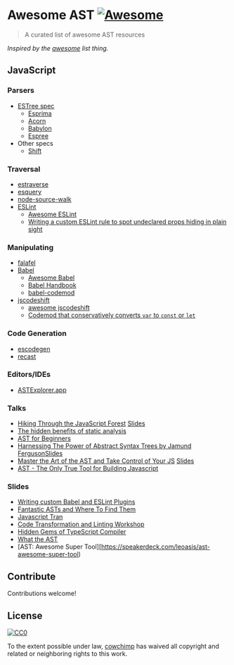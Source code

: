 # Awesome AST [![Awesome](https://cdn.rawgit.com/sindresorhus/awesome/d7305f38d29fed78fa85652e3a63e154dd8e8829/media/badge.svg)](https://github.com/sindresorhus/awesome)

> A curated list of awesome AST resources

*Inspired by the [awesome](https://github.com/sindresorhus/awesome) list thing.*

## JavaScript

### Parsers

- [ESTree spec](https://github.com/estree/estree)
  - [Esprima](https://github.com/jquery/esprima)
  - [Acorn](https://github.com/ternjs/acorn)
  - [Babylon](https://github.com/babel/babylon)
  - [Espree](https://github.com/eslint/espree)
- Other specs
  - [Shift](https://github.com/shapesecurity/shift-parser-js)

### Traversal

- [estraverse](https://github.com/estools/estraverse)
- [esquery](https://github.com/estools/esquery)
- [node-source-walk](https://github.com/mrjoelkemp/node-source-walk)
- [ESLint](https://eslint.org)
  - [Awesome ESLint](https://github.com/dustinspecker/awesome-eslint)
  - [Writing a custom ESLint rule to spot undeclared props hiding in plain sight](http://blog.cowchimp.com/writing-a-custom-eslint-rule-to-spot-undeclared-props)

### Manipulating

- [falafel](https://github.com/substack/node-falafel)
- [Babel](https://github.com/babel/babel)
  - [Awesome Babel](https://github.com/babel/awesome-babel)
  - [Babel Handbook](https://github.com/thejameskyle/babel-handbook)
  - [babel-codemod](https://github.com/square/babel-codemod)
- [jscodeshift](https://github.com/facebook/jscodeshift)
  - [awesome jscodeshift](https://github.com/sejoker/awesome-jscodeshift)
  - [Codemod that conservatively converts `var` to `const` or `let`](https://github.com/cpojer/js-codemod/blob/master/transforms/no-vars.js)

### Code Generation

- [escodegen](https://github.com/estools/escodegen)
- [recast](https://github.com/benjamn/recast)

### Editors/IDEs

- [ASTExplorer.app](https://github.com/JamieMason/astexplorer.app)

### Talks

- [Hiking Through the JavaScript Forest](https://channel9.msdn.com/Blogs/seattlejs/2016-01-14-02) [Slides](https://speakerdeck.com/xjamundx/hiking-through-the-javascript-forest)
- [The hidden benefits of static analysis](https://www.youtube.com/watch?v=3ZqTvexCtZM)
- [AST for Beginners](https://www.youtube.com/watch?v=CFQBHy8RCpg)
- [Harnessing The Power of Abstract Syntax Trees by Jamund Ferguson](https://www.youtube.com/watch?v=8uOXIM4giH8)[Slides](https://speakerdeck.com/xjamundx/harnessing-the-power-of-abstract-syntax-trees)
- [Master the Art of the AST and Take Control of Your JS](https://www.youtube.com/watch?v=2W9tUnALrLg) [Slides](https://speakerdeck.com/cowchimp/master-the-art-of-the-ast-full-stack-fest-2017)
- [AST - The Only True Tool for Building Javascript](https://www.youtube.com/watch?v=fF_jZ7ErwUY)

### Slides
- [Writing custom Babel and ESLint Plugins](https://slides.com/kentcdodds/a-beginners-guide-to-asts#/)
- [Fantastic ASTs and Where To Find Them](https://slides.com/craigspence/fantastic-asts-and-where-to-find-them#/)
- [Javascript Tran](https://slides.com/briandipalma/javascript-tran#/)
- [Code Transformation and Linting Workshop](https://slides.com/kentcdodds/asts-workshop#/)
- [Hidden Gems of TypeScript Compiler](https://slides.com/vogloblinsky/hidden-gems-of-typescript-compiler#/)
- [What the AST](https://speakerdeck.com/dkundel/sinnerschrader-tech-session-18-what-the-ast)
- [AST: Awesome Super Tool][https://speakerdeck.com/leoasis/ast-awesome-super-tool)

## Contribute

Contributions welcome!

## License

[![CC0](http://i.creativecommons.org/p/zero/1.0/88x31.png)](http://creativecommons.org/publicdomain/zero/1.0/)

To the extent possible under law, [cowchimp](https://github.com/cowchimp) has waived all copyright and related or neighboring rights to this work.
